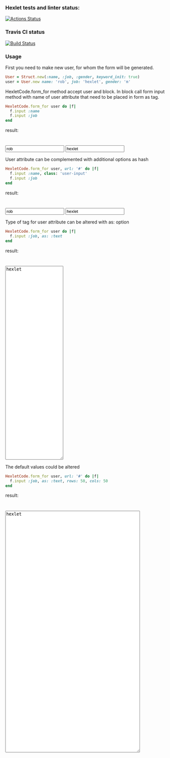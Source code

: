 ### Hexlet tests and linter status:
[![Actions Status](https://github.com/PavelKonkin/rails-project-63/workflows/hexlet-check/badge.svg)](https://github.com/PavelKonkin/rails-project-63/actions)

### Travis CI status
[![Build Status](https://app.travis-ci.com/PavelKonkin/rails-project-63.svg?branch=main)](https://app.travis-ci.com/PavelKonkin/rails-project-63)

### Usage

First you need to make new user, for whom the form will be generated.

```ruby
User = Struct.new(:name, :job, :gender, keyword_init: true)
user = User.new name: 'rob', job: 'hexlet', gender: 'm'
```

HexletCode.form_for method accept user and block. In block call form input method with name of user attribute that need to be placed in form as tag.

```ruby
HexletCode.form_for user do |f|
  f.input :name
  f.input :job
end
```
result:
# <form action="#" method="post">
  <input name="name" type="text" value="rob">
  <input name="job" type="text" value="hexlet">
</form>

User attribute can be complemented with additional options as hash
```ruby
HexletCode.form_for user, url: '#' do |f|
  f.input :name, class: 'user-input'
  f.input :job
end
```
result:
# <form action="#" method="post">
  <input name="name" type="text" value="rob" class="user-input">
  <input name="job" type="text" value="hexlet">
</form>

Type of tag for user attribute can be altered with as: option
```ruby
HexletCode.form_for user do |f|
  f.input :job, as: :text
end
```
result:
# <form action="#" method="post">
  <textarea name="job" cols="20" rows="40">hexlet</textarea>
</form>

The default values could be altered
```ruby
HexletCode.form_for user, url: '#' do |f|
  f.input :job, as: :text, rows: 50, cols: 50
end
```
result:
# <form action="#" method="post">
  <textarea name="job" cols="50" rows="50">hexlet</textarea>
</form>